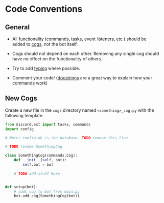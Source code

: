 # Code Conventions

## General

- All functionality (commands, tasks, event listeners, etc.) should be added to
  [cogs](https://discordpy.readthedocs.io/en/stable/ext/commands/cogs.html), not the bot itself.

- Cogs should not depend on each other.
  Removing any single cog should have no effect on the functionality of others.

- Try to add [typing](https://docs.python.org/3/library/typing.html) where possible.

- Comment your code!
  ([docstrings](https://www.python.org/dev/peps/pep-0257/)
  are a great way to explain how your commands work)


## New Cogs

Create a new file in the `cogs` directory named
`<something>_cog.py` with the following template:

```python
from discord.ext import tasks, commands
import config

# Note: config.db is the database. TODO remove this line

# TODO rename SomethingCog

class SomethingCog(commands.Cog):
    def __init__(self, bot):
        self.bot = bot
        
    # TODO add stuff here


def setup(bot):
    # adds cog to bot from main.py
    bot.add_cog(SomethingCog(bot))
```
